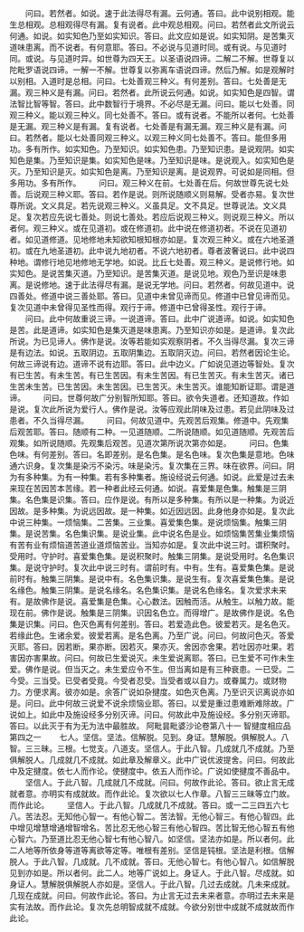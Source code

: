 <!-- { "loadSidebar": true } -->
　　问曰。若然者。如说。速于此法得尽有漏。云何通。答曰。此中说别相观。能生总相观。总相观得尽有漏。复有说者。此中观总相观。问曰。若然者此文所说云何通。如说。如实知色乃至如实知识。答曰。此文应如是说。如实知阴。是苦集灭道味患离。而不说者。有何意耶。答曰。不必说与见道时同。或有说。与见道时同。或说。与见道时异。如世尊为四天王。以圣语说四谛。二解二不解。世尊复以陀毗罗语说四谛。一解一不解。世尊复以弥离车语说四谛。然后乃解。如是观解时以别相。入道时是总相。问曰。七处善观三种义。有何差别。答曰。七处善是无漏。观三种义是有漏。问曰。若然者。此所说云何通。如说。如实知色是四智。谓法智比智等智。答曰。此中数智行于境界。不必尽是无漏。问曰。能以七处善。同观三种义。能以观三种义。同七处善不。答曰。或有说者。不能所以者何。七处善是无漏。观三种义是有漏。复有说者。七处善是有漏无漏。观三种义是有漏。问曰。若然者。能以七处善同观三种义。以观三种义同七处善不。答曰。能但多用功。多有所作。如实知色。乃至知识。如实知色患。乃至知识患。是说观阴。如实知色是集。乃至知识是集。如实知色是味。乃至知识是味。是说观入。如实知色是灭。乃至知识是灭。如实知色是离。乃至知识是离。是说观界。可说如是同相。但多用功。多有所作。
　　问曰。观三种义在前。七处善在后。何故世尊先说七处善。后说观三种义耶。答曰。若作是说。则所说随顺义则易解。受者亦易。复次世尊所说。文义具足。若先说观三种义。义虽具足。文不具足。世尊说法。文义具足。复次若应先说七善处。则说七善处。若应后说观三种义。则说观三种义。所以者何。观三种义。或在见道初。或在修道初。此中说在修道初者。不说在见道初者。如见道修道。见地修地未知欲知根知根亦如是。复次观三种义。或在六地圣道初。或在九地圣道初。此中说九地初者。不说六地初者。尊者波奢说曰。此中说四种地。谓修行地见地修地无学地。如说。比丘七处善。观三种义。是说修行地。如实知色。是说苦集灭道。乃至知识。是苦集灭道。是说见地。观色乃至识是味患离。是说修地。速于此法得尽有漏。是说无学地。问曰。若然者。何故见道中。说四善处。修道中说三善处耶。答曰。见道中未曾见谛而见。修道中已曾见谛而见。复次见道中未曾得见圣性而得。观行于谛。修道中已曾得圣性。观行于谛。
　　问曰。此中何故重说三谛。一说道谛。答曰。此中广说道谛。如说。如实知色是苦。此是道谛。如实知色是集灭道是味患离。乃至知识亦如是。是道谛。复次此所说。为已见谛人。佛作是说。汝等若能如实观察阴者。不久当得尽漏。复次三谛是有边法。如说。五取阴边。五取阴集边。五取阴灭边。问曰。若然者因论生论。何故三谛说有边。道谛不说有边耶。答曰。此中边义。广如说见道边等智处。复次有已生苦。有未生苦。有已生苦因。有未生苦因。有已生苦灭。有未生苦灭。诸已生苦未生苦。已生苦因。未生苦因。已生苦灭。未生苦灭。谁能知断证耶。谓是道谛。
　　问曰。世尊何故广分别智所知耶。答曰。欲令失道者。还知道故。作如是说。复次此所说为爱行人。佛作是说。汝等应观此阴味及过患。若见此阴味及过患者。不久当得尽漏。
　　问曰。何故见道中。先观苦后观集。修道中。先观集后观苦耶。答曰。随顺有二种。一见道随顺。二所说随顺。如见道随顺。先观苦后观集。如所说随顺。先观集后观苦。见道次第所说次第亦如是。
　　问曰。色集色味。有何差别。答曰。名即差别。是名色集。是名色味。复次色集是意地。色味通六识身。复次集是染污不染污。味是染污。复次集在三界。味在欲界。问曰。阴为有多种集。为有一种集。若有多种集者。施设经说云何通。如说。此爱是过去未来现在苦因苦本苦缘。若一种者此经云何通。如说。喜爱集是色集。触集是三阴集。名色集是识集。答曰。应作是说。有所以是多种集。有所以是一种集。为说近因故。是多种集。为说远因故。是一种集。如近因远因。此身他身亦如是。复次此中说三种集。一烦恼集。二苦集。三业集。喜爱集色集。是说烦恼集。触集三阴集。是说苦集。名色集识集。是说业集。此中说名色是业。如烦恼集苦集业集烦恼有苦有业有烦恼道苦道业道烦恼苦业。当知亦如是。复次此中说三时。谓积聚时。受用时。守护时。喜爱集色集。是说积聚时。触集三阴集。是说受用时。名色集识集。是说守护时。复次此中说三时有。谓前时有。中有。生有。喜爱集色集。是说前时有。触集三阴集。是说中有。名色集识集。是说生有。复次喜爱集色集。是说名缘色。触集三阴集。是说名缘名。名色集识集。是说名色缘名。复次爱求未来有。是故佛作是说。喜爱集是色集。心心数法。因触而活。从触生。以触力故。能现在前。佛作是说。触集是三阴集。识因名色立。而得增广。是故佛作是说。名色集是识集。问曰。色灭色离有何差别。答曰。若爱造此色。彼爱若灭。是名色灭。若缘此色。生诸余爱。彼爱若离。是名色离。乃至广说。问曰。何故问色灭。答爱灭耶。答曰。因若断。果亦断。因若灭。果亦灭。舍因亦舍果。若吐因亦吐果。若害因亦害果故。问曰。何故已生爱说灭。未生爱说离耶。答曰。已生爱不可作未生爱。佛作是说。但当灭之。未生爱应令不生。但当离如是有三种衰患。一已受。二今受。三当受。已受者受竟。今受者忍受。当受者或以自力。或眷属力。或财物力。方便求离。彼亦如是。余答广说如杂揵度。如色灭色离。乃至识灭识离说亦如是。问曰。此中何故三说爱不说余烦恼业耶。答曰。以爱是重过患难断难除故。广说如上。如此中及施设经多分别灭谛。问曰。何故此中及施设经。多分别灭谛耶。答曰。以此灭于有为无为法中最胜故。
阿毗昙毗婆沙论卷第八十一
智揵度相应品第四之一
　　七人。坚信。坚法。信解脱。见到。身证。慧解脱。俱解脱人。八智。三三昧。三根。七觉支。八道支。坚信人。于此八智。几成就几不成就。乃至俱解脱人。几成就几不成就。如此章及解章义。此中广说优波提舍。问曰。何故此中及定揵度。依七人而作论。使揵度中。依五人而作论。广说如使揵度不善品中。
　　坚信人。于此八智。几成就几不成就。问曰。何故作此论。答曰。欲止言无成就者意。亦明实有成就故。而作此论。复次欲以七人作章。八智三三昧等立门故。而作此论。
　　坚信人。于此八智。几成就几不成就。答曰。或一二三四五六七八。苦法忍。无知他心智一。有他心智二。苦法智。无他心智三。有他心智四。此中增见增慧增通增智增名。苦比忍无他心智三有他心智四。苦比智无他心智五有他心智六。乃至道比忍无他心智七有他心智八。如坚信。坚法亦如是。所以者何。此二人地等所依身等道等离欲等定等。唯根有差别。坚信是钝根。坚法是利根。信解脱人。于此八智。几成就。几不成就。答曰。无他心智七。有他心智八。如信解脱见到亦如是。所以者何。此二人。地等广说如上。身证人。于此八智。尽成就。如身证人。慧解脱俱解脱人亦如是。坚信人。于此八智。几过去成就。几未来成就。几现在成就。问曰。何故作此论。答曰。为止言无过去未来者意。亦明过去未来是实有法故。而作此论。复次先总明智成就不成就。今欲分别世中成就不成就故而作此论。
